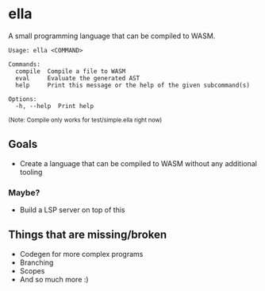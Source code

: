# ella

A small programming language that can be compiled to WASM.

```
Usage: ella <COMMAND>

Commands:
  compile  Compile a file to WASM
  eval     Evaluate the generated AST
  help     Print this message or the help of the given subcommand(s)

Options:
  -h, --help  Print help
```
<sub>(Note: Compile only works for test/simple.ella right now)</sub>

## Goals

* Create a language that can be compiled to WASM without any additional tooling

### Maybe?

* Build a LSP server on top of this

## Things that are missing/broken

* Codegen for more complex programs
* Branching
* Scopes
* And so much more :)
